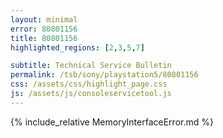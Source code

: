 ```yaml
---
layout: minimal
error: 80801156
title: 80801156
highlighted_regions: [2,3,5,7]

subtitle: Technical Service Bulletin
permalink: /tsb/sony/playstation5/80801156
css: /assets/css/highlight_page.css
js: /assets/js/consoleservicetool.js
---
```


{% include_relative MemoryInterfaceError.md %}
